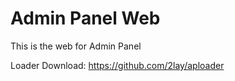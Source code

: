 # Admin Panel Web
This is the web for Admin Panel

Loader Download: https://github.com/2lay/aploader
